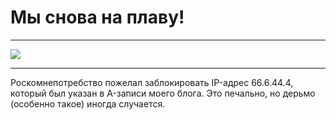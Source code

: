 # Мы снова на плаву!

* * *
![](/2015/01/28/we-are-back/img/cover.jpg)
* * *

Роскомнепотребство пожелал заблокировать IP-адрес 66.6.44.4, который был указан в A-записи моего блога. Это печально, но дерьмо (особенно такое) иногда случается.